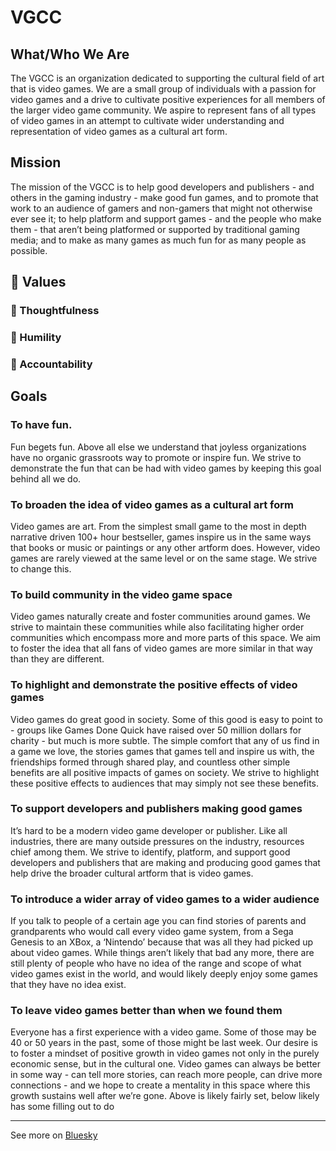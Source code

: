 # VGCC

## What/Who We Are
The VGCC is an organization dedicated to supporting the cultural field of art that is video games. We are a small group of individuals with a passion for video games and a drive to cultivate positive experiences for all members of the larger video game community. We aspire to represent fans of all types of video games in an attempt to cultivate wider understanding and representation of video games as a cultural art form.

## Mission
The mission of the VGCC is to help good developers and publishers - and others in the gaming industry - make good fun games, and to promote that work to an audience of gamers and non-gamers that might not otherwise ever see it; to help platform and support games - and the people who make them - that aren’t being platformed or supported by traditional gaming media; and to make as many games as much fun for as many people as possible.

## :scroll: Values

### :heart_decoration: Thoughtfulness

### :heart_decoration: Humility 

### :heart_decoration:  Accountability

## Goals

### To have fun.
Fun begets fun. Above all else we understand that joyless organizations have no organic
grassroots way to promote or inspire fun. We strive to demonstrate the fun that can be had with
video games by keeping this goal behind all we do.

### To broaden the idea of video games as a cultural art form
Video games are art. From the simplest small game to the most in depth narrative driven 100+
hour bestseller, games inspire us in the same ways that books or music or paintings or any
other artform does. However, video games are rarely viewed at the same level or on the same
stage. We strive to change this.

### To build community in the video game space
Video games naturally create and foster communities around games. We strive to maintain
these communities while also facilitating higher order communities which encompass more and
more parts of this space. We aim to foster the idea that all fans of video games are more similar
in that way than they are different.

### To highlight and demonstrate the positive effects of video games
Video games do great good in society. Some of this good is easy to point to - groups like
Games Done Quick have raised over 50 million dollars for charity - but much is more subtle. The
simple comfort that any of us find in a game we love, the stories games that games tell and
inspire us with, the friendships formed through shared play, and countless other simple benefits
are all positive impacts of games on society. We strive to highlight these positive effects to
audiences that may simply not see these benefits.

### To support developers and publishers making good games
It’s hard to be a modern video game developer or publisher. Like all industries, there are many
outside pressures on the industry, resources chief among them. We strive to identify, platform,
and support good developers and publishers that are making and producing good games that
help drive the broader cultural artform that is video games.

### To introduce a wider array of video games to a wider audience
If you talk to people of a certain age you can find stories of parents and grandparents who
would call every video game system, from a Sega Genesis to an XBox, a ‘Nintendo’ because
that was all they had picked up about video games. While things aren’t likely that bad any more,
there are still plenty of people who have no idea of the range and scope of what video games
exist in the world, and would likely deeply enjoy some games that they have no idea exist.

### To leave video games better than when we found them
Everyone has a first experience with a video game. Some of those may be 40 or 50 years in the
past, some of those might be last week. Our desire is to foster a mindset of positive growth in
video games not only in the purely economic sense, but in the cultural one. Video games can
always be better in some way - can tell more stories, can reach more people, can drive more
connections - and we hope to create a mentality in this space where this growth sustains well
after we’re gone.
Above is likely fairly set, below likely has some filling out to do

---

See more on [Bluesky](https://bsky.app/profile/vgcc.bsky.social)
